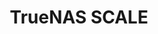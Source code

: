 ---
title: "TrueNAS SCALE"
linkTitle: "SCALE"
description: "SCALE content will be added soon!"
weight: 6
---
